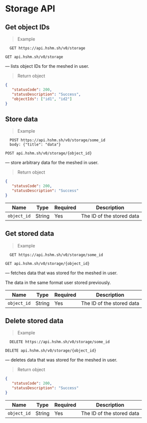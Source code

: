 # Storage API

## Get object IDs

> Example

```shell
  GET https://api.hshm.sh/v0/storage
```

`GET api.hshm.sh/v0/storage`

— lists object IDs for the meshed in user.

> Return object

```json
{
   "statusCode": 200,
   "statusDescription": "Success",
   "objectIds": ["id1", "id2"]
}
```

## Store data

> Example

```shell
  POST https://api.hshm.sh/v0/storage/some_id
  body: {"title": "data"}
```

`POST api.hshm.sh/v0/storage/{object_id}`

— store arbitrary data for the meshed in user.

> Return object

```json
{
   "statusCode": 200,
   "statusDescription": "Success"
}
```

| Name | Type | Required | Description |
| --- | --- | --- | --- |
| `object_id` | String | Yes | The ID of the stored data |

## Get stored data

> Example

```shell
  GET https://api.hshm.sh/v0/storage/some_id
```

`GET api.hshm.sh/v0/storage/{object_id}`

— fetches data that was stored for the meshed in user.

The data in the same format user stored previously.

| Name | Type | Required | Description |
| --- | --- | --- | --- |
| `object_id` | String | Yes | The ID of the stored data |

## Delete stored data

> Example

```shell
  DELETE https://api.hshm.sh/v0/storage/some_id
```

`DELETE api.hshm.sh/v0/storage/{object_id}`

— deletes data that was stored for the meshed in user.

> Return object

```json
{
   "statusCode": 200,
   "statusDescription": "Success"
}
```

| Name | Type | Required | Description |
| --- | --- | --- | --- |
| `object_id` | String | Yes | The ID of the stored data |
